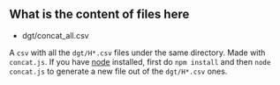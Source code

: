 ## What is the content of files here

* dgt/concat_all.csv

A `csv` with all the `dgt/H*.csv` files under the same directory. Made with `concat.js`. If you have [node](http://nodejs.org) installed, first do `npm install` and then `node concat.js` to generate a new file out of the `dgt/H*.csv` ones.
